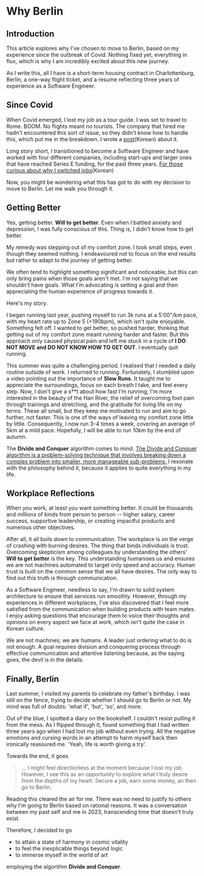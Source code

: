 # Why Berlin

## Introduction

This article explores why I've chosen to move to Berlin, based on my experience since the outbreak of Covid. Nothing fixed yet, everything in flux, which is why I am incredibly excited about this new journey.

As I write this, all I have is a short-term housing contract in Charlottenburg, Berlin, a one-way flight ticket, and a resume reflecting three years of experience as a Software Engineer.

## Since Covid

When Covid emerged, I lost my job as a tour guide. I was set to travel to Rome. BOOM. No flights meant no tourists. The company that hired me hadn't encountered this sort of issue, so they didn't know how to handle this, which put me in the breakdown. I wrote a [post](https://jun-choi-4928.medium.com/%EB%8B%A4%EC%8B%9C-%EC%8B%9C%EC%9E%91%ED%95%98%EB%8A%94-%EA%B0%9C%EB%B0%9C-%EC%9D%B4%EC%95%BC%EA%B8%B0-93d639c8d21d)(Korean) about it.

Long story short, I transitioned to become a Software Engineer and have worked with four different companies, including start-ups and larger ones that have reached Series E funding, for the past three years. [For those curious about why I switched jobs](https://medium.com/@jun-choi-4928/%EB%A7%8C-2%EB%85%84%EC%9D%98-%EA%B2%BD%EB%A0%A5-%EB%84%A4-%EB%B2%88%EC%A7%B8-%ED%9A%8C%EC%82%AC-38a6aae1c7ad)(Korean)

Now, you might be wondering what this has got to do with my decision to move to Berlin. Let me walk you through it.


## Getting Better

Yes, getting better. **Will to get better**. Even when I battled anxiety and depression, I was fully conscious of this. Thing is, I didn't know how to get better.

My remedy was stepping out of my comfort zone. I took small steps, even though they seemed nothing. I endeavoured not to focus on the end results but rather to adapt to the journey of getting better. 

We often tend to highlight something significant and noticeable, but this can only bring pains when those goals aren't met. I'm not saying that we shouldn't have goals. What I'm advocating is setting a goal and then appreciating the human experience of progress towards it.

Here's my story.

I began running last year, pushing myself to run 3k runs at a 5'00"/km pace, with my heart rate up to Zone 5 (+190bpm), which isn't quite enjoyable. Something felt off. I wanted to get better, so pushed harder, thinking that getting out of my comfort zone meant running harder and faster. But this approach only caused physical pain and left me stuck in a cycle of **I DO NOT MOVE and DO NOT KNOW HOW TO GET OUT**. I eventually quit running.

This summer was quite a challenging period. I realised that I needed a daily routine outside of work. I returned to running. Fortunately, I stumbled upon a video pointing out the importance of **Slow Runs**. It taught me to appreciate the surroundings, focus on each breath I take, and feel every step. Now, I don't give a s**t about how fast I'm running, I'm more interested in the beauty of the Han River, the relief of overcoming foot pain through trainings and stretching, and the gratitude for living life on my terms. These all small, but they keep me motivated to run and aim to go further, not faster. This is one of the ways of leaving my comfort zone little by little. Consequently, I now run 3-4 times a week, covering an average of 5km at a mild pace. Hopefully, I will be able to run 10km by the end of autumn.

The **Divide and Conquer** algorithm comes to mind. [The Divide and Conquer algorithm is a problem-solving technique that involves breaking down a complex problem into smaller, more manageable sub-problems.](https://en.wikipedia.org/wiki/Divide-and-conquer_algorithm) I resonate with the philosophy behind it, because it applies to quite everything in my life.

## Workplace Reflections

When you work, at least you want something better. It could be thousands and millions of kinds from person to person -- higher salary, career success, supportive leadership, or creating impactful products and numerous other objectives.

After all, it all boils down to communication. The workplace is on the verge of crashing with burning desires. The thing that binds individuals is trust. Overcoming skepticism among colleagues by understanding the others' **Will to get better** is the key. This understanding humanises us and ensures we are not machines automated to target only speed and accuracy. Human trust is built on the common sense that we all have desires. The only way to find out this truth is through communication.

As a Software Engineer, needless to say, I'm drawn to solid system architecture to ensure that services run smoothly. However, through my experiences in different workplaces, I've also discovered that I feel more satisfied from the communication when building products with team mates. I enjoy asking questions that encourage them to voice their thoughts and opinions on every aspect we face at work, which isn't quite the case in Korean culture.

We are not machines; we are humans. A leader just ordering what to do is not enough. A goal requires division and conquering process through effective communication and attentive listening because, as the saying goes, the devil is in the details.


## Finally, Berlin

Last summer, I visited my parents to celebrate my father's birthday. I was still on the fence, trying to decide whether I should go to Berlin or not. My mind was full of doubts: 'what if', 'but', 'so', and more.

Out of the blue, I spotted a diary on the bookshelf. I couldn't resist pulling it from the mess. As I flipped through it, found something that I had written three years ago when I had lost my job without even trying. All the negative emotions and cursing words in an attempt to harm myself back then ironically reassured me. 'Yeah, life is worth giving a try'.

Towards the end, it goes

> ...
> I might feel directionless at the moment because I lost my job. 
However, I see this as an opportunity to explore what I truly desire from the depths of my heart. 
Secure a job, earn some money, an then go to Berlin.

Reading this cleared the air for me. There was no need to justify to others why I'm going to Berlin based on rational reasons. It was a conversation between my past self and me in 2023, transcending time that doesn't truly exist.

Therefore, I decided to go

- to attain a state of harmony in cosmic vitality
- to feel the inexplicable things beyond logic
- to immerse myself in the world of art

employing the algorithm **Divide and Conquer**.


